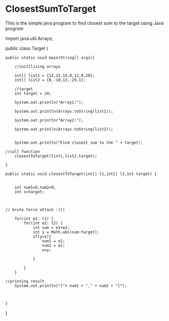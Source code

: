 # ClosestSumToTarget

This is the simple java program to find closest sum to the target using Java progrom


import java.util.Arrays;

public class Target {
	
	public static void main(String[] args){
		
		//initilizing arrays
		
		int[] list1 = {12,32,14,8,12,9,20};
		int[] list2 = {8,-10,13,-29,1};
		
		//target
		int target = 24; 
		
		System.out.println("Array1:");
		
		System.out.println(Arrays.toString(list1));
		
		System.out.println("Array2:");
		
		System.out.println(Arrays.toString(list2));

		
		System.out.println("Find closest sum to the " + target);
		
    //call function
		closestToTarget(list1,list2,target);
		
	}
	
	public static void closestToTarget(int[] l1,int[] l2,int target) {
		
		
		int num1=0,num2=0;
		int x=target;
		
		
    
    // brute force attack :)))
    
		for(int e1: l1) {
			for(int e2: l2) {
				int sum = e1+e2;
				int y = Math.abs(sum-target);
				if(y<x){
					num1 = e1;
					num2 = e2;
					x=y;
					
				}
				
			}
		}
		
    //printing result
		System.out.println("["+ num1 + "," + num2 + "]");

		
		
	}
}
